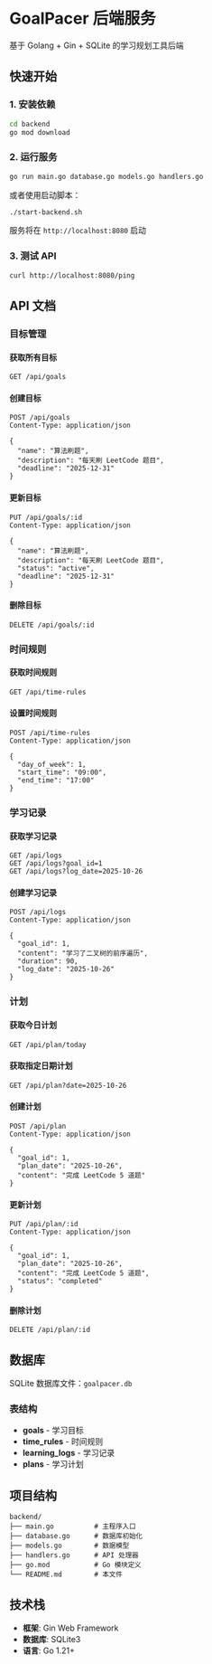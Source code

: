 # GoalPacer 后端服务

基于 Golang + Gin + SQLite 的学习规划工具后端

## 快速开始

### 1. 安装依赖

```bash
cd backend
go mod download
```

### 2. 运行服务

```bash
go run main.go database.go models.go handlers.go
```

或者使用启动脚本：

```bash
./start-backend.sh
```

服务将在 `http://localhost:8080` 启动

### 3. 测试 API

```bash
curl http://localhost:8080/ping
```

## API 文档

### 目标管理

#### 获取所有目标
```
GET /api/goals
```

#### 创建目标
```
POST /api/goals
Content-Type: application/json

{
  "name": "算法刷题",
  "description": "每天刷 LeetCode 题目",
  "deadline": "2025-12-31"
}
```

#### 更新目标
```
PUT /api/goals/:id
Content-Type: application/json

{
  "name": "算法刷题",
  "description": "每天刷 LeetCode 题目",
  "status": "active",
  "deadline": "2025-12-31"
}
```

#### 删除目标
```
DELETE /api/goals/:id
```

### 时间规则

#### 获取时间规则
```
GET /api/time-rules
```

#### 设置时间规则
```
POST /api/time-rules
Content-Type: application/json

{
  "day_of_week": 1,
  "start_time": "09:00",
  "end_time": "17:00"
}
```

### 学习记录

#### 获取学习记录
```
GET /api/logs
GET /api/logs?goal_id=1
GET /api/logs?log_date=2025-10-26
```

#### 创建学习记录
```
POST /api/logs
Content-Type: application/json

{
  "goal_id": 1,
  "content": "学习了二叉树的前序遍历",
  "duration": 90,
  "log_date": "2025-10-26"
}
```

### 计划

#### 获取今日计划
```
GET /api/plan/today
```

#### 获取指定日期计划
```
GET /api/plan?date=2025-10-26
```

#### 创建计划
```
POST /api/plan
Content-Type: application/json

{
  "goal_id": 1,
  "plan_date": "2025-10-26",
  "content": "完成 LeetCode 5 道题"
}
```

#### 更新计划
```
PUT /api/plan/:id
Content-Type: application/json

{
  "goal_id": 1,
  "plan_date": "2025-10-26",
  "content": "完成 LeetCode 5 道题",
  "status": "completed"
}
```

#### 删除计划
```
DELETE /api/plan/:id
```

## 数据库

SQLite 数据库文件：`goalpacer.db`

### 表结构

- **goals** - 学习目标
- **time_rules** - 时间规则
- **learning_logs** - 学习记录
- **plans** - 学习计划

## 项目结构

```
backend/
├── main.go          # 主程序入口
├── database.go      # 数据库初始化
├── models.go        # 数据模型
├── handlers.go      # API 处理器
├── go.mod           # Go 模块定义
└── README.md        # 本文件
```

## 技术栈

- **框架**: Gin Web Framework
- **数据库**: SQLite3
- **语言**: Go 1.21+

